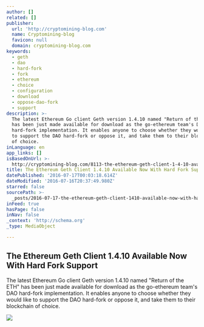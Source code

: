 ```yaml
---
author: []
related: []
publisher:
  url: 'http://cryptomining-blog.com'
  name: Cryptomining-blog
  favicon: null
  domain: cryptomining-blog.com
keywords:
  - geth
  - dao
  - hard-fork
  - fork
  - ethereum
  - choice
  - configuration
  - download
  - oppose-dao-fork
  - support
description: >-
  The latest Ethereum Go client Geth version 1.4.10 named "Return of the ETH"
  has been just made available for download as the go-ethereum team's DAO
  hard-fork implementation. It enables anyone to choose whether they would like
  to support the DAO hard-fork or oppose it, and take them to their blockchain
  of choice.
inLanguage: en
app_links: []
isBasedOnUrl: >-
  http://cryptomining-blog.com/8113-the-ethereum-geth-client-1-4-10-available-now-with-hard-fork-support/
title: The Ethereum Geth Client 1.4.10 Available Now With Hard Fork Support
datePublished: '2016-07-17T00:03:18.614Z'
dateModified: '2016-07-16T20:37:49.980Z'
starred: false
sourcePath: >-
  _posts/2016-07-17-the-ethereum-geth-client-1410-available-now-with-hard-fork.md
inFeed: true
hasPage: false
inNav: false
_context: 'http://schema.org'
_type: MediaObject

---
```

<article style=""><h1>The Ethereum Geth Client 1.4.10 Available Now With Hard Fork Support</h1><p>The latest Ethereum Go client Geth version 1.4.10 named "Return of the ETH" has been just made available for download as the go-ethereum team's DAO hard-fork implementation. It enables anyone to choose whether they would like to support the DAO hard-fork or oppose it, and take them to their blockchain of choice.</p><img src="http://cryptomining-blog.com/wp-content/uploads/2016/07/geth-hard-fork-support-580x293.jpg" /></article>